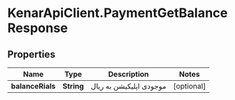 # KenarApiClient.PaymentGetBalanceResponse

## Properties

Name | Type | Description | Notes
------------ | ------------- | ------------- | -------------
**balanceRials** | **String** | موجودی اپلیکیشن به ریال | [optional] 


